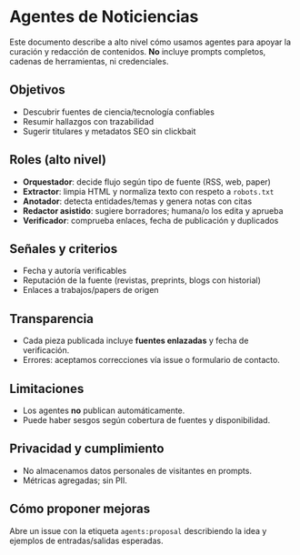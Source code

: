 # Agentes de Noticiencias

Este documento describe a alto nivel cómo usamos agentes para apoyar la curación y redacción de contenidos. **No** incluye prompts completos, cadenas de herramientas, ni credenciales.

## Objetivos

- Descubrir fuentes de ciencia/tecnología confiables
- Resumir hallazgos con trazabilidad
- Sugerir titulares y metadatos SEO sin clickbait

## Roles (alto nivel)

- **Orquestador**: decide flujo según tipo de fuente (RSS, web, paper)
- **Extractor**: limpia HTML y normaliza texto con respeto a `robots.txt`
- **Anotador**: detecta entidades/temas y genera notas con citas
- **Redactor asistido**: sugiere borradores; humana/o los edita y aprueba
- **Verificador**: comprueba enlaces, fecha de publicación y duplicados

## Señales y criterios

- Fecha y autoría verificables
- Reputación de la fuente (revistas, preprints, blogs con historial)
- Enlaces a trabajos/papers de origen

## Transparencia

- Cada pieza publicada incluye **fuentes enlazadas** y fecha de verificación.
- Errores: aceptamos correcciones vía issue o formulario de contacto.

## Limitaciones

- Los agentes **no** publican automáticamente.
- Puede haber sesgos según cobertura de fuentes y disponibilidad.

## Privacidad y cumplimiento

- No almacenamos datos personales de visitantes en prompts.
- Métricas agregadas; sin PII.

## Cómo proponer mejoras

Abre un issue con la etiqueta `agents:proposal` describiendo la idea y ejemplos de entradas/salidas esperadas.
